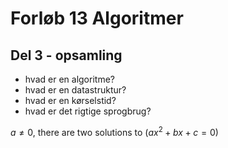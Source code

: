 # Forløb 13 Algoritmer
## Del 3 - opsamling 

- hvad er en algoritme?
- hvad er en datastruktur?
- hvad er en kørselstid?
- hvad er det rigtige sprogbrug?

$a \ne 0$, there are two solutions to $(ax^2 + bx + c = 0)$

